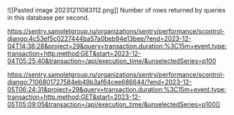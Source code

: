 ![[Pasted image 20231211083112.png]]
Number of rows returned by queries in this database per second.

https://sentry.samoletgroup.ru/organizations/sentry/performance/scontrol-django:4c53ef5c0227444ba57a0beb94e13bee/?end=2023-12-04T14:38:28&project=29&query=transaction.duration:%3C15m+event.type:transaction+http.method:GET&start=2023-12-04T05:25:40&transaction=/api/execution_time/&unselectedSeries=p100

https://sentry.samoletgroup.ru/organizations/sentry/performance/scontrol-django:7106801727584eb49b3af64cee686644/?end=2023-12-05T06:24:31&project=29&query=transaction.duration:%3C15m+event.type:transaction+http.method:GET&start=2023-12-05T05:09:05&transaction=/api/execution_time/&unselectedSeries=p100()


